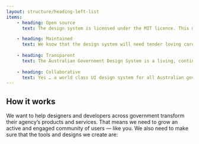 ```yaml
---
layout: structure/heading-left-list
items:
    - heading: Open source
      text: The design system is licensed under the MIT licence. This means that you and your team can build whatever you need with it, and can share and distribute it to anyone and for any purpose.

    - heading: Maintained
      text: We know that the design system will need tender loving care to flourish. So we have assigned a multidisciplinary team to ongoing maintenance and support of the system.
    
    - heading: Transparent
      text: The Australian Government Design System is a living, continually evolving set of tools. Our development priorities are guided by the community. So it’s to everyone's advantage to make sure that all of this is as transparent as possible.
    
    - heading: Collaborative
      text: Yes … a world class UI design system for all Australian government services. It’s a big ask. And also a big task. We’re collaborating with a number of government teams to improve the system — from code contributions and research findings, to documentation help. But with your help, we can do even more!
---
```




## How it works

We want to help designers and developers across government transform their agency’s products and services. That means we need to grow an active and engaged community of users — like you. We also need to make sure that the tools and designs we create are:


